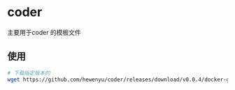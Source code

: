 # coder
主要用于coder 的模板文件

## 使用

```bash
# 下载指定版本的
wget https://github.com/hewenyu/coder/releases/download/v0.0.4/docker-go-1.18.tar
```


